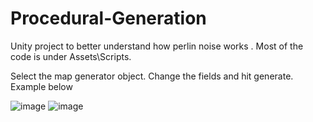 # Procedural-Generation 
Unity project to better understand how perlin noise works . Most of the code is under Assets\Scripts. 

Select the map generator object. Change the fields and hit generate. Example below

![image](https://user-images.githubusercontent.com/85419997/174482597-4a376cd6-c9a8-4b92-a815-af865520ab69.png)
![image](https://user-images.githubusercontent.com/85419997/174482631-a0eb4472-adb7-438d-92d7-91aa417c4578.png)
